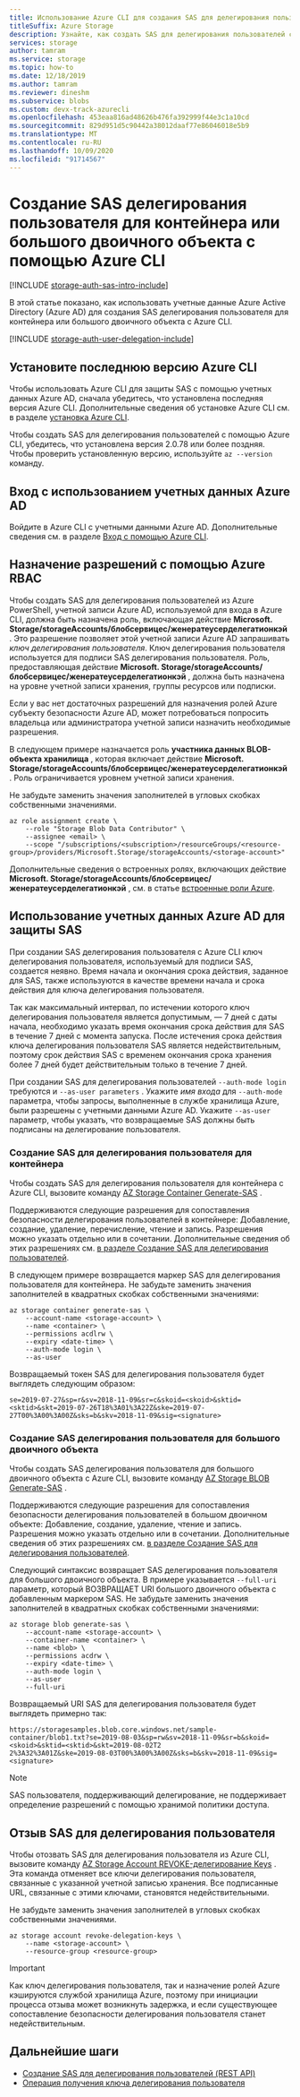 ```yaml
---
title: Использование Azure CLI для создания SAS для делегирования пользователя для контейнера или большого двоичного объекта
titleSuffix: Azure Storage
description: Узнайте, как создать SAS для делегирования пользователей с учетными данными Azure Active Directory с помощью Azure CLI.
services: storage
author: tamram
ms.service: storage
ms.topic: how-to
ms.date: 12/18/2019
ms.author: tamram
ms.reviewer: dineshm
ms.subservice: blobs
ms.custom: devx-track-azurecli
ms.openlocfilehash: 453eaa816ad48626b476fa392999f44e3c1a10cd
ms.sourcegitcommit: 829d951d5c90442a38012daaf77e86046018e5b9
ms.translationtype: MT
ms.contentlocale: ru-RU
ms.lasthandoff: 10/09/2020
ms.locfileid: "91714567"
---
```

# <a name="create-a-user-delegation-sas-for-a-container-or-blob-with-the-azure-cli"></a>Создание SAS делегирования пользователя для контейнера или большого двоичного объекта с помощью Azure CLI

[!INCLUDE [storage-auth-sas-intro-include](../../../includes/storage-auth-sas-intro-include.md)]

В этой статье показано, как использовать учетные данные Azure Active Directory (Azure AD) для создания SAS делегирования пользователя для контейнера или большого двоичного объекта с Azure CLI.

[!INCLUDE [storage-auth-user-delegation-include](../../../includes/storage-auth-user-delegation-include.md)]

## <a name="install-the-latest-version-of-the-azure-cli"></a>Установите последнюю версию Azure CLI

Чтобы использовать Azure CLI для защиты SAS с помощью учетных данных Azure AD, сначала убедитесь, что установлена последняя версия Azure CLI. Дополнительные сведения об установке Azure CLI см. в разделе [установка Azure CLI](/cli/azure/install-azure-cli).

Чтобы создать SAS для делегирования пользователей с помощью Azure CLI, убедитесь, что установлена версия 2.0.78 или более поздняя. Чтобы проверить установленную версию, используйте `az --version` команду.

## <a name="sign-in-with-azure-ad-credentials"></a>Вход с использованием учетных данных Azure AD

Войдите в Azure CLI с учетными данными Azure AD. Дополнительные сведения см. в разделе [Вход с помощью Azure CLI](/cli/azure/authenticate-azure-cli).

## <a name="assign-permissions-with-azure-rbac"></a>Назначение разрешений с помощью Azure RBAC

Чтобы создать SAS для делегирования пользователей из Azure PowerShell, учетной записи Azure AD, используемой для входа в Azure CLI, должна быть назначена роль, включающая действие **Microsoft. Storage/storageAccounts/блобсервицес/женератеусерделегатионкэй** . Это разрешение позволяет этой учетной записи Azure AD запрашивать *ключ делегирования пользователя*. Ключ делегирования пользователя используется для подписи SAS делегирования пользователя. Роль, предоставляющая действие **Microsoft. Storage/storageAccounts/блобсервицес/женератеусерделегатионкэй** , должна быть назначена на уровне учетной записи хранения, группы ресурсов или подписки.

Если у вас нет достаточных разрешений для назначения ролей Azure субъекту безопасности Azure AD, может потребоваться попросить владельца или администратора учетной записи назначить необходимые разрешения.

В следующем примере назначается роль **участника данных BLOB-объекта хранилища** , которая включает действие **Microsoft. Storage/storageAccounts/блобсервицес/женератеусерделегатионкэй** . Роль ограничивается уровнем учетной записи хранения.

Не забудьте заменить значения заполнителей в угловых скобках собственными значениями.

```azurecli-interactive
az role assignment create \
    --role "Storage Blob Data Contributor" \
    --assignee <email> \
    --scope "/subscriptions/<subscription>/resourceGroups/<resource-group>/providers/Microsoft.Storage/storageAccounts/<storage-account>"
```

Дополнительные сведения о встроенных ролях, включающих действие **Microsoft. Storage/storageAccounts/блобсервицес/женератеусерделегатионкэй** , см. в статье [встроенные роли Azure](../../role-based-access-control/built-in-roles.md).

## <a name="use-azure-ad-credentials-to-secure-a-sas"></a>Использование учетных данных Azure AD для защиты SAS

При создании SAS делегирования пользователя с Azure CLI ключ делегирования пользователя, используемый для подписи SAS, создается неявно. Время начала и окончания срока действия, заданное для SAS, также используются в качестве времени начала и срока действия для ключа делегирования пользователя.

Так как максимальный интервал, по истечении которого ключ делегирования пользователя является допустимым, — 7 дней с даты начала, необходимо указать время окончания срока действия для SAS в течение 7 дней с момента запуска. После истечения срока действия ключа делегирования пользователя SAS является недействительным, поэтому срок действия SAS с временем окончания срока хранения более 7 дней будет действительным только в течение 7 дней.

При создании SAS для делегирования пользователей `--auth-mode login` требуются и `--as-user parameters` . Укажите *имя входа* для `--auth-mode` параметра, чтобы запросы, выполненные в службе хранилища Azure, были разрешены с учетными данными Azure AD. Укажите `--as-user` параметр, чтобы указать, что возвращаемые SAS должны быть подписаны на делегирование пользователя.

### <a name="create-a-user-delegation-sas-for-a-container"></a>Создание SAS для делегирования пользователя для контейнера

Чтобы создать SAS для делегирования пользователя для контейнера с Azure CLI, вызовите команду [AZ Storage Container Generate-SAS](/cli/azure/storage/container#az-storage-container-generate-sas) .

Поддерживаются следующие разрешения для сопоставления безопасности делегирования пользователей в контейнере: Добавление, создание, удаление, перечисление, чтение и запись. Разрешения можно указать отдельно или в сочетании. Дополнительные сведения об этих разрешениях см. [в разделе Создание SAS для делегирования пользователей](/rest/api/storageservices/create-user-delegation-sas).

В следующем примере возвращается маркер SAS для делегирования пользователя для контейнера. Не забудьте заменить значения заполнителей в квадратных скобках собственными значениями:

```azurecli-interactive
az storage container generate-sas \
    --account-name <storage-account> \
    --name <container> \
    --permissions acdlrw \
    --expiry <date-time> \
    --auth-mode login \
    --as-user
```

Возвращаемый токен SAS для делегирования пользователя будет выглядеть следующим образом:

```
se=2019-07-27&sp=r&sv=2018-11-09&sr=c&skoid=<skoid>&sktid=<sktid>&skt=2019-07-26T18%3A01%3A22Z&ske=2019-07-27T00%3A00%3A00Z&sks=b&skv=2018-11-09&sig=<signature>
```

### <a name="create-a-user-delegation-sas-for-a-blob"></a>Создание SAS делегирования пользователя для большого двоичного объекта

Чтобы создать SAS делегирования пользователя для большого двоичного объекта с Azure CLI, вызовите команду [AZ Storage BLOB Generate-SAS](/cli/azure/storage/blob#az-storage-blob-generate-sas) .

Поддерживаются следующие разрешения для сопоставления безопасности делегирования пользователей в большом двоичном объекте: Добавление, создание, удаление, чтение и запись. Разрешения можно указать отдельно или в сочетании. Дополнительные сведения об этих разрешениях см. [в разделе Создание SAS для делегирования пользователей](/rest/api/storageservices/create-user-delegation-sas).

Следующий синтаксис возвращает SAS делегирования пользователя для большого двоичного объекта. В примере указывается `--full-uri` параметр, который ВОЗВРАЩАЕТ URI большого двоичного объекта с добавленным маркером SAS. Не забудьте заменить значения заполнителей в квадратных скобках собственными значениями:

```azurecli-interactive
az storage blob generate-sas \
    --account-name <storage-account> \
    --container-name <container> \
    --name <blob> \
    --permissions acdrw \
    --expiry <date-time> \
    --auth-mode login \
    --as-user
    --full-uri
```

Возвращаемый URI SAS для делегирования пользователя будет выглядеть примерно так:

```
https://storagesamples.blob.core.windows.net/sample-container/blob1.txt?se=2019-08-03&sp=rw&sv=2018-11-09&sr=b&skoid=<skoid>&sktid=<sktid>&skt=2019-08-02T2
2%3A32%3A01Z&ske=2019-08-03T00%3A00%3A00Z&sks=b&skv=2018-11-09&sig=<signature>
```

> [!NOTE]
> SAS пользователя, поддерживающий делегирование, не поддерживает определение разрешений с помощью хранимой политики доступа.

## <a name="revoke-a-user-delegation-sas"></a>Отзыв SAS для делегирования пользователя

Чтобы отозвать SAS для делегирования пользователя из Azure CLI, вызовите команду [AZ Storage Account REVOKE-делегирование Keys](/cli/azure/storage/account#az-storage-account-revoke-delegation-keys) . Эта команда отменяет все ключи делегирования пользователя, связанные с указанной учетной записью хранения. Все подписанные URL, связанные с этими ключами, становятся недействительными.

Не забудьте заменить значения заполнителей в угловых скобках собственными значениями.

```azurecli-interactive
az storage account revoke-delegation-keys \
    --name <storage-account> \
    --resource-group <resource-group>
```

> [!IMPORTANT]
> Как ключ делегирования пользователя, так и назначение ролей Azure кэшируются службой хранилища Azure, поэтому при инициации процесса отзыва может возникнуть задержка, и если существующее сопоставление безопасности делегирования пользователя станет недействительным.

## <a name="next-steps"></a>Дальнейшие шаги

- [Создание SAS для делегирования пользователей (REST API)](/rest/api/storageservices/create-user-delegation-sas)
- [Операция получения ключа делегирования пользователя](/rest/api/storageservices/get-user-delegation-key)
